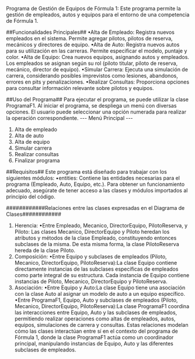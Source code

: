 Programa de Gestión de Equipos de Fórmula 1:
Este programa permite la gestión de empleados, autos y equipos para el entorno de una competencia de Fórmula 1.

##Funcionalidades Principales##
    •Alta de Empleado: Registra nuevos empleados en el sistema. Permite agregar pilotos, pilotos de reserva, mecánicos y directores de equipo.
    •Alta de Auto: Registra nuevos autos para su utilización en las carreras. Permite especificar el modelo, puntaje y color.
    •Alta de Equipo: Crea nuevos equipos, asignando autos y empleados. Los empleados se asignan según su rol (piloto titular, piloto de reserva, mecánico, director de equipo).
    •Simular Carrera: Ejecuta una simulación de carrera, considerando posibles imprevistos como lesiones, abandonos, errores en pits y penalizaciones.
    •Realizar Consultas: Proporciona opciones para consultar información relevante sobre pilotos y equipos.

##Uso del Programa##
Para ejecutar el programa, se puede utilizar la clase ProgramaF1. Al iniciar el programa, se despliega un menú con diversas opciones. El usuario puede seleccionar una opción numerada para realizar la operación correspondiente.
--- Menú Principal ---
1. Alta de empleado
2. Alta de auto
3. Alta de equipo
4. Simular carrera
5. Realizar consultas
6. Finalizar programa

##Requisitos##
Este programa está diseñado para trabajar con los siguientes módulos:
•entities: Contiene las entidades necesarias para el programa (Empleado, Auto, Equipo, etc.).
Para obtener un funcionamiento adecuado, asegúrate de tener acceso a las clases y módulos importados al principio del código.

############Relaciones entre las clases expresadas en el Diagrama de Clases############
1. Herencia:
•Entre Empleado, Mecanico, DirectorEquipo, PilotoReserva, y Piloto: Las clases Mecanico, DirectorEquipo y Piloto heredan los atributos y métodos de la clase Empleado, constituyendo entonces subclases de la misma. De esta misma forma, la clase PilotoReserva hereda de la clase Piloto.
2. Composición:
•Entre Equipo y subclases de empleados (Piloto, Mecanico, DirectorEquipo, PilotoReserva):La clase Equipo contiene directamente instancias de las subclases específicas de empleados como parte integral de su estructura. Cada instancia de Equipo contiene instancias de Piloto, Mecanico, DirectorEquipo y PilotoReserva.
3. Asociación:
•Entre Equipo y Auto:La clase Equipo tiene una asociación con la clase Auto al asignar un modelo de auto a un equipo específico.
•Entre ProgramaF1, Equipo, Auto y subclases de empleados (Piloto, Mecanico, DirectorEquipo, PilotoReserva):La clase ProgramaF1 coordina las interacciones entre Equipo, Auto y las subclases de empleados, permitiendo realizar operaciones como altas de empleados, autos, equipos, simulaciones de carrera y consultas.
Estas relaciones modelan cómo las clases interactúan entre sí en el contexto del programa de Fórmula 1, donde la clase ProgramaF1 actúa como un coordinador principal, manipulando instancias de Equipo, Auto y las diferentes subclases de empleados.


